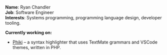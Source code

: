 **Name**: Ryan Chandler \
**Job**: Software Engineer \
**Interests**: Systems programming, programming language design, developer tooling.

**Currently working on:**
* [Phiki](https://github.com/phikiphp/phiki) – a syntax highlighter that uses TextMate grammars and VSCode themes, written in PHP.
